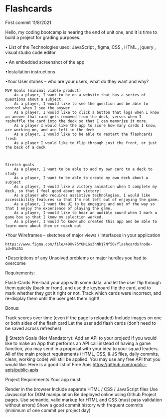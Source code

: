 # Flashcards

First commit 11/8/2021

Hello, my coding bootcamp is nearing the end of unit one, and it is time to build a project for grading purposes. 

 • List of the Technologies used: JavaScript , figma, CSS , HTML , jquery , visual studio code editor

• An embedded screenshot of the app



  •Installation instructions

  •Your User stories – who are your users, what do they want and why?

    MVP Goals (minimal viable product)
        As a player, I want to be on a website that has a series of questions about a subject.
        As a player, I would like to see the question and be able to control when I see the answer
        As a player, I would like to click a button that logs when I know an answer that card gets removed from the deck, versus when I reshuffle the card into the deck so that I can memorize it more.
        As a player I would like the app to score how many cards I know, are working on, and are left in the deck
        As a player, I would like to be able to restart the flashcards fresh
        As a player I would like to flip through just the front, or just the back of a deck



    Stretch goals
        As a player, I want to be able to add my own card to a deck to study
        As a player, I want to be able to create my own deck about a subject
        As a player, I would like a victory animation when I complete my deck, so that I feel good about my victory!
        As a player who requires assistive technologies, I would like accessibility features so that I'm not left out of enjoying the game.
        As a player, I want the UI to be engaging and out of the way so that I enjoy the experience of playing the game.
        As a player, I would like to hear an audible sound when I mark a game box so that I know my selection worked.
        As a player, I would to know who created this app and be able to learn more about them or reach out


  •Your Wireframes – sketches of major views / interfaces in your application

    https://www.figma.com/file/49Xv75YUMLGs3hNh17Nf5O/flashcards?node-id=0%3A1

  •Descriptions of any Unsolved problems or major hurdles you had to overcome


Requirements:

Flash-Cards
Pre-load your app with some data, and let the user flip through them quickly (back or front), and use the keyboard flip the card, and to mark whether they got it right or not. Track which cards were incorrect, and re-display them until the user gets them right!

Bonus:

Track scores over time (even if the page is reloaded)
Include images on one or both sides of the flash card
Let the user add flash cards (don't need to be saved across refreshes)

🔵 Stretch Goals (Not Mandatory):
Add an API to your project! If you would like to make an App that performs an API call instead of having a game function, you may send in a proposal with your idea to your squad leaders. All of the main project requirements (HTML, CSS, & JS files, daily commits, clean, working code) will still be applied. You may use any free API that you would like. Here is a good list of Free Apis https://github.com/public-apis/public-apis

Project Requirements
Your app must:

Render in the browser
Include separate HTML / CSS / JavaScript files
Use Javascript for DOM manipulation
Be deployed online using Github Project pages.
Use semantic, valid markup for HTML and CSS (must pass validation without errors)
Show a good commit history with frequent commits (minimum of one commit per project day)